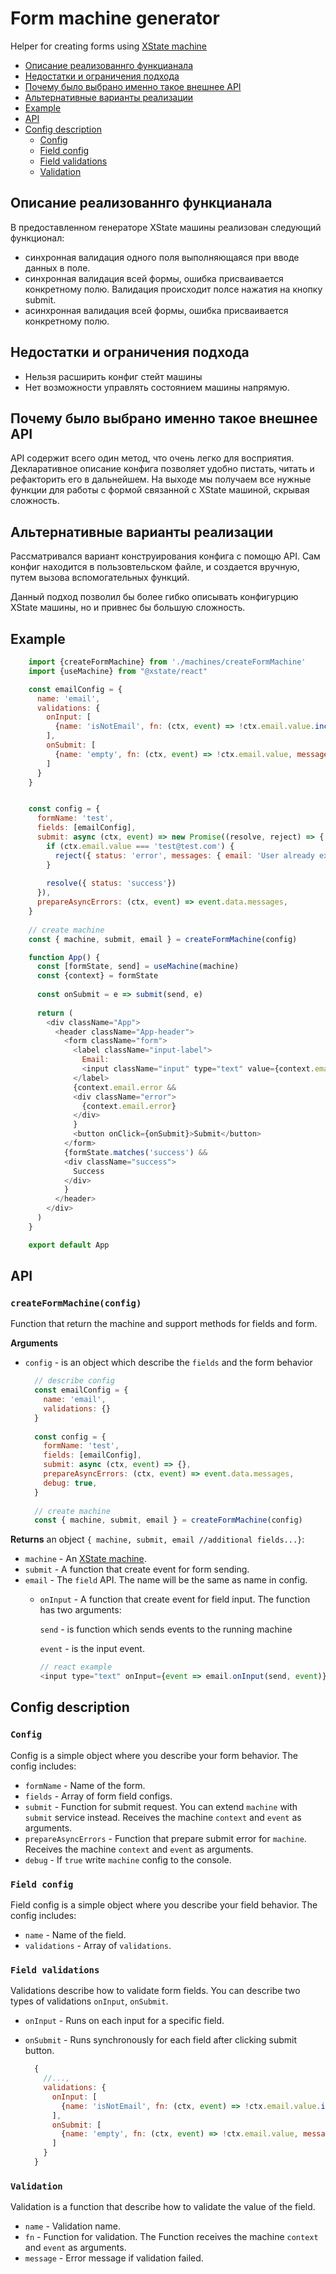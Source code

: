 # Form machine generator

Helper for creating forms using [XState machine](https://xstate.js.org/docs/guides/machines.html)

- [Описание реализованнго функцианала](#описание-реализованнго-функцианала)
- [Недостатки и ограничения подхода](#недостатки-и-ограничения-подхода)
- [Почему было выбрано именно такое внешнее API](#Почему-было-выбрано-именно-такое-внешнее-API)
- [Альтернативные варианты реализации](#Альтернативные-варианты-реализации)
- [Example](#example)
- [API](#api)
- [Config description](#config-description)
  - [Config](#config)
  - [Field config](#field-config)
  - [Field validations](#field-validations)
  - [Validation](#validations)


## Описание реализованнго функцианала

  В предоставленном генераторе XState машины реализован следующий функционал:
  - синхронная валидация одного поля выполняющаяся при вводе данных в поле.
  - синхронная валидация всей формы, ошибка присваивается конкретному полю. 
    Валидация происходит полсе нажатия на кнопку submit.
  - асинхронная валидация всей формы, ошибка присваивается конкретному полю.

## Недостатки и ограничения подхода

  - Нельзя расширить конфиг стейт машины
  - Нет возможности управлять состоянием машины напрямую.

## Почему было выбрано именно такое внешнее API
  
  API содержит всего один метод, что очень легко для восприятия.
  Декларативное описание конфига позволяет удобно пистать, читать и рефакторить его в дальнейшем.
  На выходе мы получаем все нужные функции для работы с формой связанной с XState машиной, скрывая сложность.

## Альтернативные варианты реализации

  Рассматривался вариант конструирования конфига с помощю API. Сам конфиг находится в пользовтельском файле, 
  и создается вручную, путем вызова вспомогательных функций. 

  Данный подход позволил бы более гибко описывать конфигурцию XState машины, но и привнес бы большую сложность.

## Example

```js
    import {createFormMachine} from './machines/createFormMachine'
    import {useMachine} from "@xstate/react"

    const emailConfig = {
      name: 'email',
      validations: {
        onInput: [
          {name: 'isNotEmail', fn: (ctx, event) => !ctx.email.value.includes('@'), message: 'It is not an email'}
        ],
        onSubmit: [
          {name: 'empty', fn: (ctx, event) => !ctx.email.value, message: 'Email should be filled'},
        ]
      }
    }


    const config = {
      formName: 'test',
      fields: [emailConfig],
      submit: async (ctx, event) => new Promise((resolve, reject) => {
        if (ctx.email.value === 'test@test.com') {
          reject({ status: 'error', messages: { email: 'User already exist'} })
        }
    
        resolve({ status: 'success'})
      }),
      prepareAsyncErrors: (ctx, event) => event.data.messages,
    }
    
    // create machine
    const { machine, submit, email } = createFormMachine(config)

    function App() {
      const [formState, send] = useMachine(machine)
      const {context} = formState
    
      const onSubmit = e => submit(send, e)
    
      return (
        <div className="App">
          <header className="App-header">
            <form className="form">
              <label className="input-label">
                Email:
                <input className="input" type="text" value={context.email.value} onInput={e => email.onInput(send, e)}/>
              </label>
              {context.email.error &&
              <div className="error">
                {context.email.error}
              </div>
              }
              <button onClick={onSubmit}>Submit</button>
            </form>
            {formState.matches('success') &&
            <div className="success">
              Success
            </div>
            }
          </header>
        </div>
      )
    }

    export default App
  ```

## API

### `createFormMachine(config)`

Function that return the machine and support methods for fields and form.

**Arguments**

- `config` - is an object which describe the `fields` and the form behavior

  ```js
    // describe config
    const emailConfig = {
      name: 'email',
      validations: {}
    }
    
    const config = {
      formName: 'test',
      fields: [emailConfig],
      submit: async (ctx, event) => {},
      prepareAsyncErrors: (ctx, event) => event.data.messages,
      debug: true,
    }
    
    // create machine
    const { machine, submit, email } = createFormMachine(config)
  ```

**Returns** an object `{ machine, submit, email //additional fields...}`:

- `machine` - An [XState machine](https://xstate.js.org/docs/guides/machines.html).
- `submit` - A function that create event for form sending.
- `email` - The `field` API. The name will be the same as name in config.
  - `onInput` - A function that create event for field input. The function has two arguments:
    
    `send` - is function which sends events to the running machine
    
    `event` - is the input event.
    ```js
    // react example
    <input type="text" onInput={event => email.onInput(send, event)}/>
    ```
## Config description

### `Config`

Config is a simple object where you describe your form behavior. The config includes:

- `formName` - Name of the form.
- `fields` - Array of form field configs.
- `submit` - Function for submit request. You can extend `machine` with `submit` service instead. Receives the machine `context` and `event` as arguments.
- `prepareAsyncErrors` - Function that prepare submit error for `machine`. Receives the machine `context` and `event` as arguments.
- `debug` - If ```true``` write `machine` config to the console.

### `Field config`

Field config is a simple object where you describe your field behavior. The config includes:

- `name` - Name of the field.
- `validations` - Array of `validations`.

### `Field validations`

Validations describe how to validate form fields.
You can describe two types of validations `onInput`, `onSubmit`.

- `onInput` - Runs on each input for a specific field.
- `onSubmit` - Runs synchronously for each field after clicking submit button.

  ```js
    {
      //...,
      validations: {
        onInput: [
          {name: 'isNotEmail', fn: (ctx, event) => !ctx.email.value.includes('@'), message: 'It is not an email'}
        ],
        onSubmit: [
          {name: 'empty', fn: (ctx, event) => !ctx.email.value, message: 'Email should be filled'},
        ]
      }
    }
  ```

### `Validation`

Validation is a function that describe how to validate the value of the field.

- `name` - Validation name.
- `fn` - Function for validation. The Function receives the machine `context` and `event` as arguments.
- `message` - Error message if validation failed.

